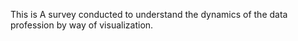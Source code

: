 This is A survey conducted to understand the dynamics of the data profession by way of visualization.

